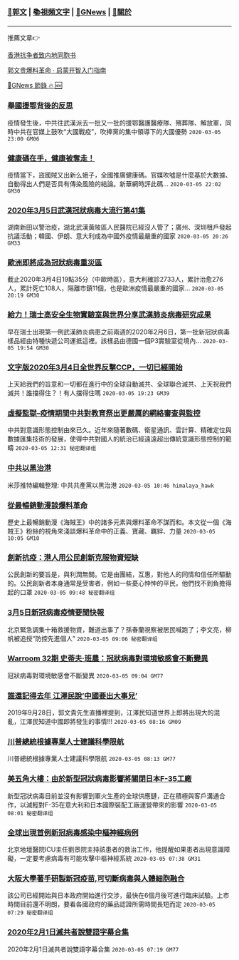###  [:eagle:郭文](https://github.com/ourhimalayas/txt) | [:books:視頻文字](https://github.com/ourhimalayas/txt/blob/master/content/README.md) | [:newspaper:GNews](https://github.com/ourhimalayas/txt/blob/master/content/gnews/README.md) | [:pray:關於](https://github.com/ourhimalayas/home/tree/master/about)
---

推薦文章:point_right:

[香港抗争者致内地同胞书](https://github.com/ourhimalayas/news/blob/master/2019/08/a_letter_from_the_hong_kong_people.md)

[郭文贵爆料革命 · 启蒙开智入门指南](https://github.com/ourhimalayas/txt/issues/1)

[:newspaper:GNews 節錄 :fire: :new:](https://github.com/ourhimalayas/txt/blob/master/content/gnews/README.md) 



### [舉國援鄂背後的反思](/content/gnews/1/README.md)

疫情發生後，中共往武漢派去一批又一批的援鄂醫護醫療隊、殯葬隊、解放軍，同時中共在官媒上鼓吹“大國戰疫”，吹捧黨的集中領導下的大國優勢  `2020-03-05 23:00 GM06`

### [健康碼在手，健康被奪走！](/content/gnews/2/README.md)

疫情當下，盜國賊又出新么蛾子，全國推廣健康碼。官媒吹噓是什麼基於大數據、自動得出人們是否具有傳染風險的結論。新華網時評此碼...  `2020-03-05 22:02 GM30`

### [2020年3月5日武漢冠狀病毒大流行第41集](/content/gnews/3/README.md)

湖南新田以警治疫，湖北武漢黃陂區人民醫院已經沒人管了；廣州、深圳租戶發起抗議活動；韓國、伊朗、意大利成為中國外疫情最嚴重的國家  `2020-03-05 20:26 GM33`

### [歐洲即將成為冠狀病毒重災區](/content/gnews/4/README.md)

截止2020年3月4日19點35分（中歐時區），意大利確診2733人，累計治愈276人，累計死亡108人，隔離市鎮11個，也是歐洲疫情最嚴重的國家...  `2020-03-05 20:19 GM30`

### [給力！瑞士高安全生物實驗室與世界分享武漢肺炎病毒研究成果](/content/gnews/5/README.md)

早在瑞士出現第一例武漢肺炎病患之前兩週的2020年2月6日，第一批新冠狀病毒樣品經由特種快遞公司運抵這裡。該樣品由德國一個P3實驗室從境內...  `2020-03-05 19:54 GM30`

### [文字版2020年3月4日全世界反擊CCP，一切已經開始](/content/gnews/6/README.md)

上天給我們的旨意和一切都在進行中的全球自動滅共、全球聯合滅共、上天祝我們滅共！誰擋得住？！有人擋得住嗎  `2020-03-05 19:23 GM39`

### [虛擬監獄&#8211;疫情期間中共對教育祭出更嚴厲的網絡審查與監控](/content/gnews/7/README.md)

中共對意識形態控制由來已久。近年來隨著數碼、衛星通訊、雲計算、精確定位與數據匯集技術的發展，使得中共對國人的統治已經遠遠超出傳統意識形態控制的範疇  `2020-03-05 12:31 秘密翻译组`

### [中共以黑治港](/content/gnews/8/README.md)

米莎推特編輯整理: 中共共產黨以黑治港  `2020-03-05 10:46 himalaya_hawk`

### [從最暢銷動漫談爆料革命](/content/gnews/9/README.md)

歷史上最暢銷動漫《海賊王》中的諸多元素與爆料革命不謀而和。本文從一個《海賊王》粉絲的視角來淺談爆料革命中的正義、寶藏、羈絆、力量  `2020-03-05 10:05 GM10`

### [創新抗疫：港人用公民創新克服物資短缺](/content/gnews/10/README.md)

公民創新的要旨是，與利潤無關。它是由團結，互惠，對他人的同情和信任所驅動的。公民創新者本身通常是受害者，例如一些憂心忡忡的平民，他們找不到負擔得起的口罩  `2020-03-05 09:48 秘密翻译组`

### [3月5日新冠病毒疫情要聞快報](/content/gnews/11/README.md)

北京緊急調集十箱救援物資，難道出事了？孫春蘭視察被居民喊跑了；李文亮，柳帆被追授“防控先進個人”  `2020-03-05 09:06 秘密翻译组`

### [Warroom 32期 史蒂夫·班農：冠狀病毒對環境敏感會不斷變異](/content/gnews/12/README.md)

冠狀病毒對環境敏感會不斷變異  `2020-03-05 09:04 GM77`

### [誰還記得去年 江澤民說&#8217;中國要出大事兒&#8217;](/content/gnews/13/README.md)

2019年9月28日，郭文貴先生直播裡提到，江澤民知道世界上即將出現大的混亂，江澤民知道中國即將發生的事情!!!  `2020-03-05 08:16 GM09`

### [川普總統根據專業人士建議科學限航](/content/gnews/14/README.md)

川普總統根據專業人士建議科學限航  `2020-03-05 08:13 GM77`

### [美五角大樓：由於新型冠狀病毒影響將關閉日本F-35工廠](/content/gnews/15/README.md)

新型冠狀病毒目前並沒有影響到軍火生產的全球供應鏈，正在積極與客戶溝通合作，以減輕對F-35在意大利和日本國際裝配工廠運營帶來的影響  `2020-03-05 08:01 秘密翻译组`

### [全球出現首例新冠病毒感染中樞神經病例](/content/gnews/16/README.md)

北京地壇醫院ICU主任劉景院主持該患者的救治工作，他提醒如果患者出現意識障礙，一定要考慮病毒有可能攻擊中樞神經系統  `2020-03-05 07:38 GM31`

### [大阪大學著手研製新冠疫苗,可切斷病毒與人體細胞融合](/content/gnews/17/README.md)

該公司已經開始與日本政府開始進行交涉，最快在6個月後可進行臨床試驗。上市時間目前還不明朗，要看各國政府的藥品認證所需時間長短而定  `2020-03-05 07:29 秘密翻译组`

### [2020年2月1日滅共者說雙語字幕合集](/content/gnews/18/README.md)

2020年2月1日滅共者說雙語字幕合集  `2020-03-05 07:19 GM77`

